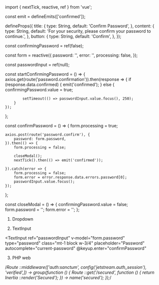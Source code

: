 import { nextTick, reactive, ref } from 'vue';

const emit = defineEmits(['confirmed']);

defineProps({
title: {
type: String,
default: 'Confirm Password',
},
content: {
type: String,
default: 'For your security, please confirm your password to continue.',
},
button: {
type: String,
default: 'Confirm',
},
});

const confirmingPassword = ref(false);

const form = reactive({
password: '',
error: '',
processing: false,
});

const passwordInput = ref(null);

const startConfirmingPassword = () => {
axios.get(route('password.confirmation')).then(response => {
if (response.data.confirmed) {
emit('confirmed');
} else {
confirmingPassword.value = true;

            setTimeout(() => passwordInput.value.focus(), 250);
        }
    });
};

const confirmPassword = () => {
form.processing = true;

    axios.post(route('password.confirm'), {
        password: form.password,
    }).then(() => {
        form.processing = false;

        closeModal();
        nextTick().then(() => emit('confirmed'));

    }).catch(error => {
        form.processing = false;
        form.error = error.response.data.errors.password[0];
        passwordInput.value.focus();
    });
};

const closeModal = () => {
confirmingPassword.value = false;
form.password = '';
form.error = '';
};

1. Dropdown

<script>
import { defineComponent } from 'vue';

export default defineComponent({
    data() {
        return { open: false };
    },
    props: {
        trigger: {
          type: String,
          default: 'click'
        },
        align: {
            type: String,
            default: 'right',
        },
        width: {
            type: String,
            default: '48',
        },
        contentClasses: {
            type: Array,
            default: () => ['py-1', 'bg-white'],
        },
    },
    methods: {
        closeOnEscape(e) {
            if (this.open && e.key === 'Escape') {
                this.open = false;
            }
        },
    },
    mounted() { document.addEventListener('keydown', this.closeOnEscape); },
    unmounted() { document.removeEventListener('keydown', this.closeOnEscape); },
    computed: {
        widthClass() {
            return { '48': 'w-48' }[this.width.toString()];
        },
        alignmentClasses() {
            if (this.align === 'left') {
                return 'ltr:origin-top-left rtl:origin-top-right start-0';
            }

            if (this.align === 'right') {
                return 'ltr:origin-top-right rtl:origin-top-left end-0';
            }

            if (this.align === 'center') {
                return 'left-1/2 transform -translate-x-1/2';
            }

            return 'origin-top';
        },
    },
});

</script>

<template>

    <div class="relative">
        <div @click="open = !open">
            <slot name="trigger"/>
        </div>
        <!-- Full Screen Dropdown Overlay -->
        <div v-show="open" class="fixed inset-0 z-40" @click="open = false"/>

        <transition
            enter-active-class="transition ease-out duration-200"
            enter-from-class="transform opacity-0 scale-95"
            enter-to-class="transform opacity-100 scale-100"
            leave-active-class="transition ease-in duration-75"
            leave-from-class="transform opacity-100 scale-100"
            leave-to-class="transform opacity-0 scale-95"
        >
            <div
                v-show="open"
                class="absolute z-50 mt-2 rounded-md shadow-lg"
                :class="[widthClass, alignmentClasses]"
                style="display: none;"
                @click="open = false"
            >
                <div class="rounded-md ring-1 ring-black ring-opacity-5" :class="contentClasses">
                    <slot name="content"/>
                </div>
            </div>
        </transition>
    </div>
</template>

2. TextInput

<TextInput
ref="passwordInput"
v-model="form.password"
type="password"
class="mt-1 block w-3/4"
placeholder="Password"
autocomplete="current-password"
@keyup.enter="confirmPassword"


3. PHP web

/*Route ::middleware(['auth:sanctum', config('jetstream.auth_session'), 'verified',])
-> group(function () {
Route ::get('/secured', function () {
return Inertia ::render('Secured');
}) -> name('secured');
});*/